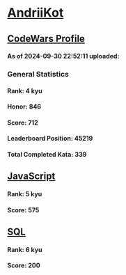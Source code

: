 # [AndriiKot](https://www.codewars.com/users/AndriiKot)
## [CodeWars Profile](https://www.codewars.com/users/AndriiKot)
#### As of 2024-09-30 22:52:11 uploaded:
### General Statistics
#### Rank: 4 kyu
#### Honor: 846
#### Score: 712
#### Leaderboard Position: 45219
#### Total Completed Kata: 339

## [JavaScript](https://github.com/AndriiKot/JavaScript__CodeWars)
#### Rank: 5 kyu
#### Score: 575

## [SQL](https://github.com/AndriiKot/SQL__CodeWars)
#### Rank: 6 kyu
#### Score: 200
